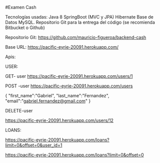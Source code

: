 #Examen Cash

Tecnologías usadas:
Java 8
SpringBoot (MVC y JPA)
Hibernate
Base de Datos MySQL.
Repositorio Git para la entrega del código (se recomienda Bitbucket o Github)

Repositorio Git: https://github.com/mauricio-figueroa/backend-cash


Base URL:
https://pacific-eyrie-20091.herokuapp.com/

Apis:

USER:

GET- user
https://pacific-eyrie-20091.herokuapp.com/users/1

POST -user
https://pacific-eyrie-20091.herokuapp.com/users

{
"first_name":"Gabriel",
"last_name":"Fernandez",
"email":"gabriel.fernandez@gmail.com"
}

DELETE-user

https://pacific-eyrie-20091.herokuapp.com/users/12



LOANS:

https://pacific-eyrie-20091.herokuapp.com/loans?limit=0&offset=0&user_id=1

https://pacific-eyrie-20091.herokuapp.com/loans?limit=0&offset=0


